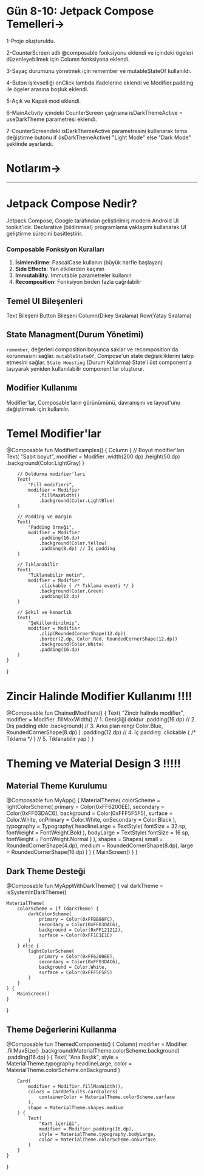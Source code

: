  # Gün 8-10: Jetpack Compose Temelleri->


1-Proje oluşturuldu.

2-CounterScreen adlı @composable fonksiyonu eklendi ve içindeki ögeleri düzenleyebilmek için Column fonksiyona eklendi.

3-Sayaç durumunu yönetmek için remember ve mutableStateOf kullanıldı.

4-Buton işlevselliği onClick lambda ifadelerine eklendi ve Modifier.padding ile ögeler arasına boşluk eklendi.

5-Açık ve Kapalı mod eklendi.

6-MainActivity içindeki CounterScreen çağrısına isDarkThemeActive = useDarkTheme parametresi eklendi.

7-CounterScreendeki isDarkThemeActive parametresini kullanarak tema değiştirme butonu if (isDarkThemeActive) "Light Mode" else "Dark Mode" şeklinde ayarlandı.


 # Notlarım->
------------------------

# Jetpack Compose Nedir?
Jetpack Compose, Google tarafından geliştirilmiş modern Android UI toolkit'idir. Declarative (bildirimsel) programlama yaklaşımı kullanarak UI geliştirme sürecini basitleştirir.

### Composable Fonksiyon Kuralları
1. **İsimlendirme**: PascalCase kullanın (büyük harfle başlayan)
2. **Side Effects**: Yan etkilerden kaçının
3. **Immutability**: Immutable parametreler kullanın
4. **Recomposition**: Fonksiyon birden fazla çağrılabilir

## Temel UI Bileşenleri
Text Bileşeni
Button Bileşeni
Column(Dikey Sıralama)
Row(Yatay Sıralama)

## State Managment(Durum Yönetimi)
`remember`, değerleri composition boyunca saklar ve recomposition'da korunmasını sağlar.
`mutableStateOf`, Compose'un state değişikliklerini takip etmesini sağlar.
`State Housting` (Durum Kaldırma) State'i üst component'a taşıyarak yeniden kullanılabilir component'lar oluşturur.

## Modifier Kullanımı
Modifier'lar, Composable'ların görünümünü, davranışını ve layout'unu değiştirmek için kullanılır.

# Temel Modifier'lar

@Composable
  fun ModifierExamples() {
    Column {
        // Boyut modifier'ları
        Text(
            "Sabit boyut",
            modifier = Modifier
                .width(200.dp)
                .height(50.dp)
                .background(Color.LightGray)
        )
        
        // Doldurma modifier'ları
        Text(
            "Fill modifiers",
            modifier = Modifier
                .fillMaxWidth()
                .background(Color.LightBlue)
        )
        
        // Padding ve margin
        Text(
            "Padding örneği",
            modifier = Modifier
                .padding(16.dp)
                .background(Color.Yellow)
                .padding(8.dp) // İç padding
        )
        
        // Tıklanabilir
        Text(
            "Tıklanabilir metin",
            modifier = Modifier
                .clickable { /* Tıklama eventi */ }
                .background(Color.Green)
                .padding(12.dp)
        )
        
        // Şekil ve kenarlık
        Text(
            "Şekillendirilmiş",
            modifier = Modifier
                .clip(RoundedCornerShape(12.dp))
                .border(2.dp, Color.Red, RoundedCornerShape(12.dp))
                .background(Color.White)
                .padding(16.dp)
        )
    }
}

# Zincir Halinde Modifier Kullanımı  !!!!

@Composable
fun ChainedModifiers() {
Text(
"Zincir halinde modifier",
modifier = Modifier
.fillMaxWidth() // 1. Genişliği doldur
.padding(16.dp) // 2. Dış padding ekle
.background( // 3. Arka plan rengi
Color.Blue,
RoundedCornerShape(8.dp)
)
.padding(12.dp) // 4. İç padding
.clickable { /* Tıklama */ } // 5. Tıklanabilir yap
)
}

# Theming ve Material Design 3  !!!!!

## Material Theme Kurulumu

@Composable
fun MyApp() {
    MaterialTheme(
        colorScheme = lightColorScheme(
            primary = Color(0xFF6200EE),
            secondary = Color(0xFF03DAC6),
            background = Color(0xFFF5F5F5),
            surface = Color.White,
            onPrimary = Color.White,
            onSecondary = Color.Black
        ),
        typography = Typography(
            headlineLarge = TextStyle(
                fontSize = 32.sp,
                fontWeight = FontWeight.Bold
            ),
            bodyLarge = TextStyle(
                fontSize = 16.sp,
                fontWeight = FontWeight.Normal
            )
        ),
        shapes = Shapes(
            small = RoundedCornerShape(4.dp),
            medium = RoundedCornerShape(8.dp),
            large = RoundedCornerShape(16.dp)
        )
    ) {
        MainScreen()
    }
}


## Dark Theme Desteği

@Composable
fun MyAppWithDarkTheme() {
    val darkTheme = isSystemInDarkTheme()
    
    MaterialTheme(
        colorScheme = if (darkTheme) {
            darkColorScheme(
                primary = Color(0xFFBB86FC),
                secondary = Color(0xFF03DAC6),
                background = Color(0xFF121212),
                surface = Color(0xFF1E1E1E)
            )
        } else {
            lightColorScheme(
                primary = Color(0xFF6200EE),
                secondary = Color(0xFF03DAC6),
                background = Color.White,
                surface = Color(0xFFF5F5F5)
            )
        }
    ) {
        MainScreen()
    }
}


## Theme Değerlerini Kullanma

@Composable
fun ThemedComponents() {
    Column(
        modifier = Modifier
            .fillMaxSize()
            .background(MaterialTheme.colorScheme.background)
            .padding(16.dp)
    ) {
        Text(
            "Ana Başlık",
            style = MaterialTheme.typography.headlineLarge,
            color = MaterialTheme.colorScheme.onBackground
        )
        
        Card(
            modifier = Modifier.fillMaxWidth(),
            colors = CardDefaults.cardColors(
                containerColor = MaterialTheme.colorScheme.surface
            ),
            shape = MaterialTheme.shapes.medium
        ) {
            Text(
                "Kart içeriği",
                modifier = Modifier.padding(16.dp),
                style = MaterialTheme.typography.bodyLarge,
                color = MaterialTheme.colorScheme.onSurface
            )
        }
    }
}
